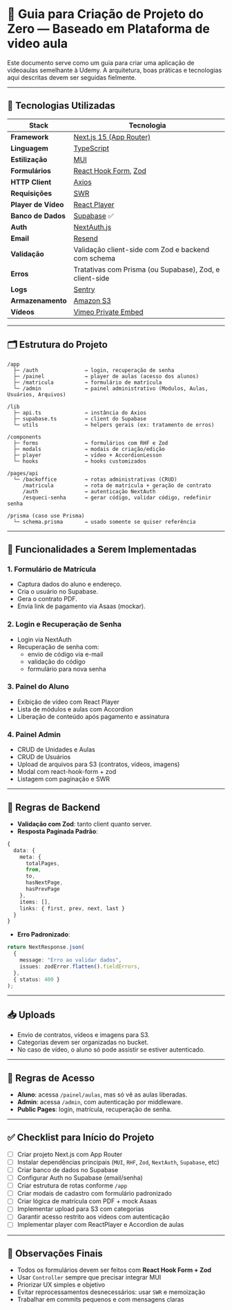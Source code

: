 # 🧱 Guia para Criação de Projeto do Zero — Baseado em Plataforma de video aula

Este documento serve como um guia para criar uma aplicação de videoaulas semelhante à Udemy. A arquitetura, boas práticas e tecnologias aqui descritas devem ser seguidas fielmente.

---

## 🧰 Tecnologias Utilizadas

| Stack               | Tecnologia                                                               |
| ------------------- | ------------------------------------------------------------------------ |
| **Framework**       | [Next.js 15 (App Router)](https://nextjs.org/)                           |
| **Linguagem**       | [TypeScript](https://www.typescriptlang.org/)                            |
| **Estilização**     | [MUI](https://mui.com/)                                                  |
| **Formulários**     | [React Hook Form](https://react-hook-form.com/), [Zod](https://zod.dev/) |
| **HTTP Client**     | [Axios](https://axios-http.com/)                                         |
| **Requisições**     | [SWR](https://swr.vercel.app/)                                           |
| **Player de Vídeo** | [React Player](https://github.com/cookpete/react-player)                 |
| **Banco de Dados**  | [Supabase](https://supabase.com/) ✅                                     |
| **Auth**            | [NextAuth.js](https://next-auth.js.org/)                                 |
| **Email**           | [Resend](https://resend.com/)                                            |
| **Validação**       | Validação client-side com Zod e backend com schema                       |
| **Erros**           | Tratativas com Prisma (ou Supabase), Zod, e client-side                  |
| **Logs**            | [Sentry](https://sentry.io/)                                             |
| **Armazenamento**   | [Amazon S3](https://aws.amazon.com/s3/)                                  |
| **Vídeos**          | [Vimeo Private Embed](https://vimeo.com/)                                |

---

## 🗂️ Estrutura do Projeto

```
/app
  ├─ /auth               → login, recuperação de senha
  ├─ /painel             → player de aulas (acesso dos alunos)
  ├─ /matricula          → formulário de matrícula
  └─ /admin              → painel administrativo (Modulos, Aulas, Usuários, Arquivos)

/lib
  ├─ api.ts              → instância do Axios
  ├─ supabase.ts         → client do Supabase
  └─ utils               → helpers gerais (ex: tratamento de erros)

/components
  ├─ forms               → formulários com RHF e Zod
  ├─ modals              → modais de criação/edição
  ├─ player              → vídeo + AccordionLesson
  └─ hooks               → hooks customizados

/pages/api
  └─ /backoffice         → rotas administrativas (CRUD)
     /matricula          → rota de matrícula + geração de contrato
     /auth               → autenticação NextAuth
     /esqueci-senha      → gerar código, validar código, redefinir senha

/prisma (caso use Prisma)
  └─ schema.prisma       → usado somente se quiser referência
```

---

## 📄 Funcionalidades a Serem Implementadas

### 1. **Formulário de Matrícula**

- Captura dados do aluno e endereço.
- Cria o usuário no Supabase.
- Gera o contrato PDF.
- Envia link de pagamento via Asaas (mockar).

### 2. **Login e Recuperação de Senha**

- Login via NextAuth
- Recuperação de senha com:
  - envio de código via e-mail
  - validação do código
  - formulário para nova senha

### 3. **Painel do Aluno**

- Exibição de vídeo com React Player
- Lista de módulos e aulas com Accordion
- Liberação de conteúdo após pagamento e assinatura

### 4. **Painel Admin**

- CRUD de Unidades e Aulas
- CRUD de Usuários
- Upload de arquivos para S3 (contratos, vídeos, imagens)
- Modal com react-hook-form + zod
- Listagem com paginação e SWR

---

## 🧾 Regras de Backend

- **Validação com Zod**: tanto client quanto server.
- **Resposta Paginada Padrão**:

```ts
{
  data: {
    meta: {
      totalPages,
      from,
      to,
      hasNextPage,
      hasPrevPage
    },
    items: [],
    links: { first, prev, next, last }
  }
}
```

- **Erro Padronizado**:

```ts
return NextResponse.json(
  {
    message: "Erro ao validar dados",
    issues: zodError.flatten().fieldErrors,
  },
  { status: 400 }
);
```

---

## 📥 Uploads

- Envio de contratos, vídeos e imagens para S3.
- Categorias devem ser organizadas no bucket.
- No caso de vídeo, o aluno só pode assistir se estiver autenticado.

---

## 🔐 Regras de Acesso

- **Aluno**: acessa `/painel/aulas`, mas só vê as aulas liberadas.
- **Admin**: acessa `/admin`, com autenticação por middleware.
- **Public Pages**: login, matrícula, recuperação de senha.

---

## ✅ Checklist para Início do Projeto

- [ ] Criar projeto Next.js com App Router
- [ ] Instalar dependências principais (`MUI`, `RHF`, `Zod`, `NextAuth`, `Supabase`, etc)
- [ ] Criar banco de dados no Supabase
- [ ] Configurar Auth no Supabase (email/senha)
- [ ] Criar estrutura de rotas conforme `/app`
- [ ] Criar modais de cadastro com formulário padronizado
- [ ] Criar lógica de matrícula com PDF + mock Asaas
- [ ] Implementar upload para S3 com categorias
- [ ] Garantir acesso restrito aos vídeos com autenticação
- [ ] Implementar player com ReactPlayer e Accordion de aulas

---

## 📘 Observações Finais

- Todos os formulários devem ser feitos com **React Hook Form + Zod**
- Usar `Controller` sempre que precisar integrar MUI
- Priorizar UX simples e objetivo
- Evitar reprocessamentos desnecessários: usar `SWR` e memoização
- Trabalhar em commits pequenos e com mensagens claras
